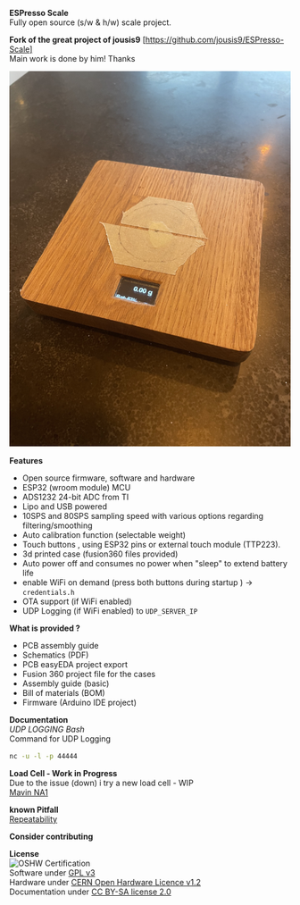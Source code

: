  **ESPresso Scale**  
Fully open source (s/w & h/w) scale project.
  
  
**Fork of the great project of jousis9** [https://github.com/jousis9/ESPresso-Scale]  
Main work is done by him! Thanks

  
![Scale](Hardware/scale.jpg)  


**Features**
- Open source firmware, software and hardware
- ESP32 (wroom module) MCU
- ADS1232 24-bit ADC from TI
- Lipo and USB powered
- 10SPS and 80SPS sampling speed with various options regarding filtering/smoothing
- Auto calibration function (selectable weight)
- Touch buttons , using ESP32 pins or external touch module (TTP223).
- 3d printed case (fusion360 files provided)
- Auto power off and consumes no power when "sleep" to extend battery life
- enable WiFi on demand (press both buttons during startup ) -> ```credentials.h```
- OTA support (if WiFi enabled)
- UDP Logging (if WiFi enabled) to ```UDP_SERVER_IP```



**What is provided ?**
- PCB assembly guide
- Schematics (PDF)
- PCB easyEDA project export
- Fusion 360 project file for the cases
- Assembly guide (basic)
- Bill of materials (BOM)
- Firmware (Arduino IDE project)


  

**Documentation**  
*UDP LOGGING Bash*  
Command for UDP Logging  
```bash
nc -u -l -p 44444
```  

  
**Load Cell - Work in Progress**  
Due to the issue (down) i try a new load cell - WIP    
[Mavin NA1](https://www.mavin.cn/na1-oiml-c3-approved-load-cell-high-accuracy-single-point-sensor_p15.html)

**known Pitfall**  
[Repeatability](https://github.com/jousis9/ESPresso-Scale/issues/2#issue-1459375448)


**Consider contributing**  

  
**License**  
![OSHW Certification](Hardware/OSHW_mark_GR000002_medium.png)  
Software under [GPL v3](https://gitlab.com/jousis/espresso-scale/blob/master/LICENSE)  
Hardware under [CERN Open Hardware Licence v1.2](https://gitlab.com/jousis/espresso-scale/blob/master/hw-LICENSE)  
Documentation under [CC BY-SA license 2.0](https://creativecommons.org/licenses/by-sa/2.0/)
